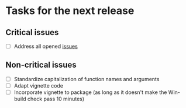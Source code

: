 # Tasks for the next release

## Critical issues

- [ ] Address all opened [issues](https://github.com/ocbe-uio/DIscBIO/issues)

## Non-critical issues

- [ ] Standardize capitalization of function names and arguments
- [ ] Adapt vignette code
- [ ] Incorporate vignette to package (as long as it doesn't make the Win-build check pass 10 minutes)
